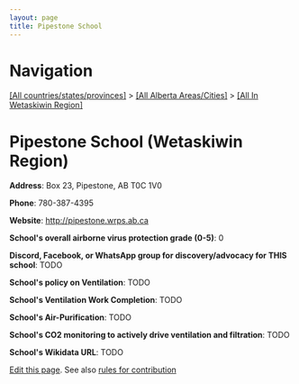 ```yaml
---
layout: page
title: Pipestone School
---
```

# Navigation

[[All countries/states/provinces]](../../..) > [[All Alberta Areas/Cities]](../..) > [[All In Wetaskiwin Region]](..)

# Pipestone School (Wetaskiwin Region)

**Address**: Box 23, Pipestone, AB T0C 1V0

**Phone**: 780-387-4395

**Website**: <http://pipestone.wrps.ab.ca>

**School's overall airborne virus protection grade (0-5)**: 0

**Discord, Facebook, or WhatsApp group for discovery/advocacy for THIS school**: TODO

**School's policy on Ventilation**: TODO

**School's Ventilation Work Completion**: TODO

**School's Air-Purification**: TODO

**School's CO2 monitoring to actively drive ventilation and filtration**: TODO

**School's Wikidata URL**: TODO


[Edit this page](https://github.com/ventilate-schools/AB/edit/main/./Wetaskiwin_Region/Pipestone_School.md). See also [rules for contribution](../../../contribution-rules/)